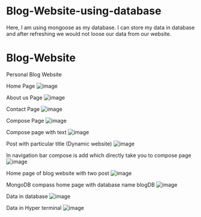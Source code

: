 # Blog-Website-using-database
Here, I am using mongoose as my database. I can store my data in database and after refreshing we would not loose our data from our website.
# Blog-Website
Personal Blog Website

Home Page
![image](https://user-images.githubusercontent.com/91027090/190870364-46775f6c-495a-4d19-9f03-12b6561711d7.png)

About us Page
![image](https://user-images.githubusercontent.com/91027090/190870396-89c8330b-af77-4ec2-877b-0076586e9306.png)

Contact Page
![image](https://user-images.githubusercontent.com/91027090/190870413-0bf93053-876a-4de2-ad6f-d53402a5068c.png)

Compose Page
![image](https://user-images.githubusercontent.com/91027090/190870454-54975b14-a865-44a2-965e-c84b82351a91.png)

Compose page with text
![image](https://user-images.githubusercontent.com/91027090/190870485-4ccfed35-d0f1-41e5-a3cc-0f61ca0843b9.png)

Post with particular title (Dynamic website)
![image](https://user-images.githubusercontent.com/91027090/190870567-95202d8e-bb6f-46a3-b67e-23be14e83038.png)

In navigation bar compose is add which directly take you to compose page
![image](https://user-images.githubusercontent.com/91027090/190870752-fc65e90a-04cd-4136-8ac4-1d7ee16cb935.png)

Home page of blog website with two post
![image](https://user-images.githubusercontent.com/91027090/194069136-2f6bada6-790e-42ba-80ef-4cfc1d0395dc.png)

MongoDB compass home page with database name blogDB
![image](https://user-images.githubusercontent.com/91027090/194067404-68cc201c-30a3-4b97-b2c3-aae261a81dd9.png)

Data in database
![image](https://user-images.githubusercontent.com/91027090/194067605-2bf6ee0c-e0ba-4292-ab83-6d5823f078bd.png)

Data in Hyper terminal
![image](https://user-images.githubusercontent.com/91027090/194068663-57ce0079-42cb-432a-b019-fbe4c295ce0b.png)

